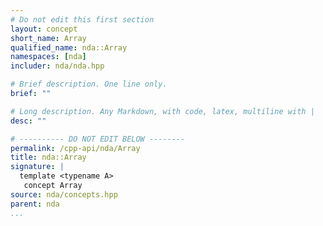 ```yaml
---
# Do not edit this first section
layout: concept
short_name: Array
qualified_name: nda::Array
namespaces: [nda]
includer: nda/nda.hpp

# Brief description. One line only.
brief: ""

# Long description. Any Markdown, with code, latex, multiline with |
desc: ""

# ---------- DO NOT EDIT BELOW --------
permalink: /cpp-api/nda/Array
title: nda::Array
signature: |
  template <typename A>
   concept Array
source: nda/concepts.hpp
parent: nda
...
```


